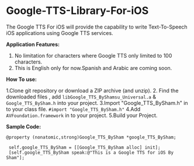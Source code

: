 Google-TTS-Library-For-iOS
==========================

The Google TTS For iOS will provide the capability to write Text-To-Speech iOS applications using Google TTS services.

**Application Features:**

1. No limitation for characters where Google TTS only limited to 100 characters.
2. This is English only for now.Spanish and Arabic are coming soon.


**How To use:**

1.Clone git repository or download a ZIP archive (and unzip).
2. Find the downloaded files , add `libGoogle_TTS_ByShamsu_Universal.a` & `Google_TTS_BySham.h`  into your project.
3.Import  "Google_TTS_BySham.h" in to your class file. `#import "Google_TTS_BySham.h"`
4.Add `AVFoundation.framework` in to your project.
5.Build your Project.

**Sample Code:**

 `@property (nonatomic,strong)Google_TTS_BySham *google_TTS_BySham;`

~~~
 self.google_TTS_BySham = [[Google_TTS_BySham alloc] init];
 [self.google_TTS_BySham speak:@"This is a Google TTS for iOS By Sham"];
~~~